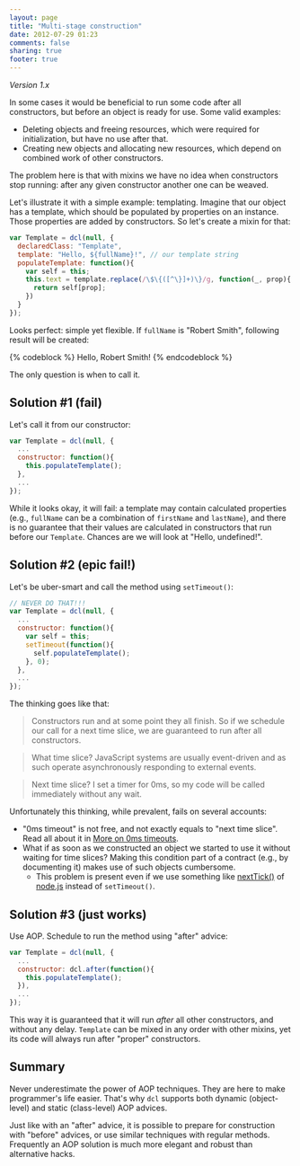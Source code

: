 ```yaml
---
layout: page
title: "Multi-stage construction"
date: 2012-07-29 01:23
comments: false
sharing: true
footer: true
---
```


*Version 1.x*

In some cases it would be beneficial to run some code after all constructors,
but before an object is ready for use. Some valid examples:

* Deleting objects and freeing resources, which were required for initialization,
but have no use after that.
* Creating new objects and allocating new resources, which depend on combined work
of other constructors.

The problem here is that with mixins we have no idea when constructors stop running: after
any given constructor another one can be weaved.

Let's illustrate it with a simple example: templating. Imagine that our object has
a template, which should be populated by properties on an instance. Those properties
are added by constructors. So let's create a mixin for that:

```js Template
var Template = dcl(null, {
  declaredClass: "Template",
  template: "Hello, ${fullName}!", // our template string
  populateTemplate: function(){
    var self = this;
    this.text = template.replace(/\$\{([^\}]+)\}/g, function(_, prop){
      return self[prop];
    })
  }
});
```
Looks perfect: simple yet flexible. If `fullName` is "Robert Smith", following
result will be created:

{% codeblock %}
Hello, Robert Smith!
{% endcodeblock %}

The only question is when to call it.

## Solution #1 (fail)

Let's call it from our constructor:

```js Solution #1 (fail)
var Template = dcl(null, {
  ...
  constructor: function(){
    this.populateTemplate();
  },
  ...
});
```

While it looks okay, it will fail: a template may contain calculated properties (e.g.,
`fullName` can be a combination of `firstName` and `lastName`), and there is no guarantee
that their values are calculated in constructors that run before our `Template`. Chances
are we will look at "Hello, undefined!".

## Solution #2 (epic fail!)

Let's be uber-smart and call the method using `setTimeout()`:

```js Solution #2 (epic fail!)
// NEVER DO THAT!!!
var Template = dcl(null, {
  ...
  constructor: function(){
    var self = this;
    setTimeout(function(){
      self.populateTemplate();
    }, 0);
  },
  ...
});
```

The thinking goes like that:

> Constructors run and at some point they all finish. So if we schedule our call
> for a next time slice, we are guaranteed to run after all constructors.

> What time slice? JavaScript systems are usually event-driven and
> as such operate asynchronously responding to external events.

> Next time slice? I set a timer for 0ms, so my code will be called immediately
> without any wait.

Unfortunately this thinking, while prevalent, fails on several accounts:

* "0ms timeout" is not free, and not exactly equals to "next time slice". Read all
about it in
[More on 0ms timeouts](http://lazutkin.com/blog/2012/jul/28/more-on-0ms-timeouts/).
* What if as soon as we constructed an object we started to use it without waiting
for time slices? Making this condition part of a contract (e.g., by documenting it)
makes use of such objects cumbersome.
  * This problem is present even if we use something like [nextTick()](http://nodejs.org/docs/v0.4.7/api/process.html#process.nextTick) of [node.js](http://nodejs.org)
  instead of `setTimeout()`.

## Solution #3 (just works)

Use AOP. Schedule to run the method using "after" advice:

```js Solution #3 (just works)
var Template = dcl(null, {
  ...
  constructor: dcl.after(function(){
    this.populateTemplate();
  }),
  ...
});
```

This way it is guaranteed that it will run *after* all other constructors, and
without any delay. `Template` can be mixed in any order with other mixins, yet
its code will always run after "proper" constructors.

## Summary

Never underestimate the power of AOP techniques. They are here to make programmer's life
easier. That's why `dcl` supports both dynamic (object-level) and static (class-level)
AOP advices.

Just like with an "after" advice, it is possible to prepare for construction with
"before" advices, or use similar techniques with regular methods. Frequently an AOP
solution is much more elegant and robust than alternative hacks.
